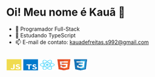 #  Oi! Meu nome é Kauã 👋

- 👀 Programador Full-Stack
- 🌱 Estudando TypeScript
- 📫 E-mail de contato: kauadefreitas.s992@gmail.com

<!-- <div >
  <a href="https://github.com/KauaLucio">
  <img height="180em" src="https://github-readme-stats.vercel.app/api?username=KauaLucio&show_icons=true&theme=dracula&include_all_commits=true&count_private=true"/>
  <img height="180em" src="https://github-readme-stats.vercel.app/api/top-langs/?username=KauaLucio&layout=compact&langs_count=7&theme=dracula"/>
</div> -->
  
  <div style="display: inline_block"><br>
  <img align="center" alt="Kauã-Js" height="30" width="40" src="https://raw.githubusercontent.com/devicons/devicon/master/icons/javascript/javascript-plain.svg">
  <img align="center" alt="Kauã-Ts" height="30" width="40" src="https://raw.githubusercontent.com/devicons/devicon/master/icons/typescript/typescript-plain.svg">
  <img align="center" alt="Kauã-React" height="30" width="40" src="https://raw.githubusercontent.com/devicons/devicon/master/icons/react/react-original.svg">
  <img align="center" alt="Kauã-HTML" height="30" width="40" src="https://raw.githubusercontent.com/devicons/devicon/master/icons/html5/html5-original.svg">
  <img align="center" alt="Kauã-CSS" height="30" width="40" src="https://raw.githubusercontent.com/devicons/devicon/master/icons/css3/css3-original.svg">
</div>
